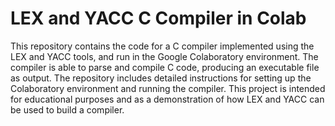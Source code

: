 # LEX and YACC C Compiler in Colab
This repository contains the code for a C compiler implemented using the LEX and YACC tools, and run in the Google Colaboratory environment. The compiler is able to parse and compile C code, producing an executable file as output. The repository includes detailed instructions for setting up the Colaboratory environment and running the compiler. This project is intended for educational purposes and as a demonstration of how LEX and YACC can be used to build a compiler.
